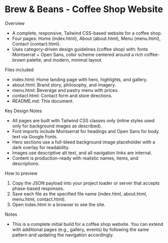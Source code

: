 # Brew & Beans - Coffee Shop Website

Overview
- A complete, responsive, Tailwind CSS-based website for a coffee shop.
- Four pages: Home (index.html), About (about.html), Menu (menu.html), Contact (contact.html).
- Uses category-driven design guidelines (coffee shop) with: fonts Montserrat + Open Sans, color scheme centered around a rich coffee-brown palette, and modern, minimal layout.

Files included
- index.html: Home landing page with hero, highlights, and gallery.
- about.html: Brand story, philosophy, and imagery.
- menu.html: Beverage and pastry menu with prices.
- contact.html: Contact form and store directions.
- README.md: This document.

Key Design Notes
- All pages are built with Tailwind CSS classes only (inline styles used only for background images as described).
- Font imports include Montserrat for headings and Open Sans for body text via Google Fonts.
- Hero sections use a full-bleed background image placeholder with a dark overlay for readability.
- Images use descriptive alt text, and all navigation links are internal.
- Content is production-ready with realistic names, items, and descriptions.

How to preview
1. Copy the JSON payload into your project loader or server that accepts phase-based responses.
2. Save each file as the specified file name (index.html, about.html, menu.html, contact.html).
3. Open index.html in a browser to see the site.

Notes
- This is a complete initial build for a coffee shop website. You can extend with additional pages (e.g., gallery, events) by following the same pattern and updating the navigation accordingly.